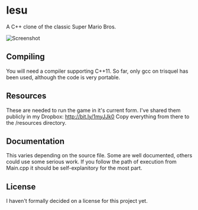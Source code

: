 lesu
=====

A C++ clone of the classic Super Mario Bros.

![Screenshot](Mario.png)

Compiling
---------
You will need a compiler supporting C++11.
So far, only gcc on trisquel has been used, although the code is very portable.

Resources
---------
These are needed to run the game in it's current form.
I've shared them publicly in my Dropbox: http://bit.ly/1myJJk0
Copy everything from there to the /resources directory.

Documentation
-------------
This varies depending on the source file.
Some are well documented, others could use some serious work.
If you follow the path of execution from Main.cpp it should be self-explanitory for the most part.

License
-------
I haven't formally decided on a license for this project yet.

